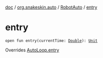 [doc](../../index.md) / [org.snakeskin.auto](../index.md) / [RobotAuto](index.md) / [entry](./entry.md)

# entry

`open fun entry(currentTime: `[`Double`](https://kotlinlang.org/api/latest/jvm/stdlib/kotlin/-double/index.html)`): `[`Unit`](https://kotlinlang.org/api/latest/jvm/stdlib/kotlin/-unit/index.html)

Overrides [AutoLoop.entry](../-auto-loop/entry.md)

